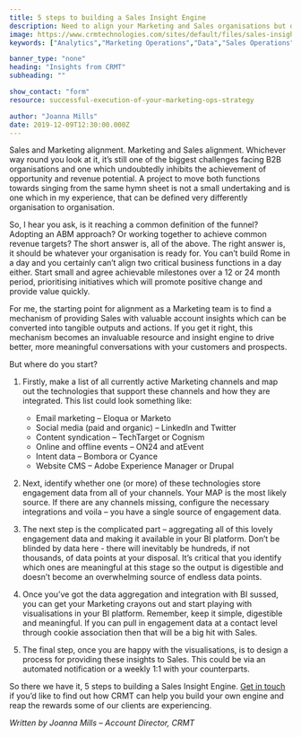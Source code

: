 ```yaml
---
title: 5 steps to building a Sales Insight Engine
description: Need to align your Marketing and Sales organisations but don't know where to start? Read on to discover the 5 steps to building a Sales Insight Engine. 
image: https://www.crmtechnologies.com/sites/default/files/sales-insight.jpg
keywords: ["Analytics","Marketing Operations","Data","Sales Operations"]

banner_type: "none"
heading: "Insights from CRMT"
subheading: ""

show_contact: "form"
resource: successful-execution-of-your-marketing-ops-strategy

author: "Joanna Mills"
date: 2019-12-09T12:30:00.000Z
---
```


Sales and Marketing alignment. Marketing and Sales alignment. Whichever way round you look at it, it’s still one of the biggest challenges facing B2B organisations and one which undoubtedly inhibits the achievement of opportunity and revenue potential. A project to move both functions towards singing from the same hymn sheet is not a small undertaking and is one which in my experience, that can be defined very differently organisation to organisation.

So, I hear you ask, is it reaching a common definition of the funnel? Adopting an ABM approach? Or working together to achieve common revenue targets? The short answer is, all of the above. The right answer is, it should be whatever your organisation is ready for. You can’t build Rome in a day and you certainly can’t align two critical business functions in a day either. Start small and agree achievable milestones over a 12 or 24 month period, prioritising initiatives which will promote positive change and provide value quickly.

For me, the starting point for alignment as a Marketing team is to find a mechanism of providing Sales with valuable account insights which can be converted into tangible outputs and actions. If you get it right, this mechanism becomes an invaluable resource and insight engine to drive better, more meaningful conversations with your customers and prospects.

But where do you start?

1. Firstly, make a list of all currently active Marketing channels and map out the technologies that support these channels and how they are integrated. This list could look something like:
   * Email marketing – Eloqua or Marketo
   * Social media (paid and organic) – LinkedIn and Twitter
   * Content syndication – TechTarget or Cognism
   * Online and offline events – ON24 and atEvent
   * Intent data – Bombora or Cyance
   * Website CMS – Adobe Experience Manager or Drupal 

2. Next, identify whether one (or more) of these technologies store engagement data from all of your channels. Your MAP is the most likely source. If there are any channels missing, configure the necessary integrations and voila – you have a single source of engagement data.

3. The next step is the complicated part – aggregating all of this lovely engagement data and making it available in your BI platform. Don’t be blinded by data here - there will inevitably be hundreds, if not thousands, of data points at your disposal. It’s critical that you identify which ones are meaningful at this stage so the output is digestible and doesn’t become an overwhelming source of endless data points.

4. Once you’ve got the data aggregation and integration with BI sussed, you can get your Marketing crayons out and start playing with visualisations in your BI platform. Remember, keep it simple, digestible and meaningful. If you can pull in engagement data at a contact level through cookie association then that will be a big hit with Sales.

5. The final step, once you are happy with the visualisations, is to design a process for providing these insights to Sales. This could be via an automated notification or a weekly 1:1 with your counterparts.

So there we have it, 5 steps to building a Sales Insight Engine. [Get in touch](https://www.crmtechnologies.com/contact) if you’d like to find out how CRMT can help you build your own engine and reap the rewards some of our clients are experiencing.

_Written by Joanna Mills – Account Director, CRMT_
